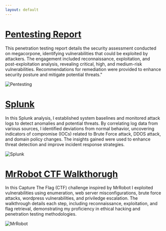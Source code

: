 ```yaml
---
layout: default
---
```


# [Pentesting Report](./Pentest.md)

This penetration testing report details the security assessment conducted on megacorpone, identifying vulnerabilities that 
could be exploited by attackers. The engagement included reconnaissance, exploitation, and post-exploitation analysis, 
revealing critical, high, and medium-risk vulnerabilities. Recommendations for remediation were provided to enhance security
posture and mitigate potential threats."

![Pentesting](https://www.shutterstock.com/image-vector/pentesting-software-minimal-infographic-web-260nw-1690813600.jpg)

# [Splunk](./Splunk.md)

In this Splunk analysis, I established system baselines and monitored attack logs to detect anomalies and potential threats. 
By correlating log data from various sources, I identified deviations from normal behavior, uncovering indicators of 
compromise (IOCs) related to Brute Force attack, DDOS attack, and domain policy changes. The insights gained were used to 
enhance threat detection and improve incident response strategies.

![Splunk](https://discoveredintelligence.com/wp-content/uploads/2017/01/splunk_data_integration.png)

# [MrRobot CTF Walkthorugh](./mrrobot.md)

In this Capture The Flag (CTF) challenge inspired by MrRobot I exploited vulnerabilities using enumeration, web server 
misconfigurations, brute force attacks, wordpress vulnerabilities, and priviledge escalation. The walkthrough details each
step, including reconnaissance, exploitation, and flag retrieval, demonstrating my proficiency in ethical hacking and 
penetration testing methodologies.

![MrRobot](https://images.squarespace-cdn.com/content/v1/56dc8e484d088e50d808772d/1469693706604-IA9JQWPOVNEA8QQ5BYDM/image-asset.jpeg)
